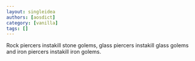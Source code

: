 ```yaml
---
layout: singleidea
authors: [aosdict]
category: [vanilla]
tags: []
---
```

Rock piercers instakill stone golems, glass piercers instakill glass golems and iron piercers instakill iron golems.
